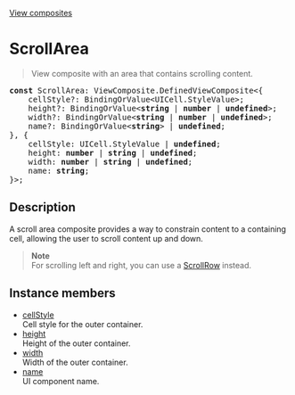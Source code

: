 [View composites](../index.md)

# ScrollArea

> View composite with an area that contains scrolling content.

<pre class="docgen_signature"><b>const</b> ScrollArea: ViewComposite.DefinedViewComposite&lt;{<br>    cellStyle?: BindingOrValue&lt;UICell.StyleValue&gt;;<br>    height?: BindingOrValue&lt;<b>string</b> | <b>number</b> | <b>undefined</b>&gt;;<br>    width?: BindingOrValue&lt;<b>string</b> | <b>number</b> | <b>undefined</b>&gt;;<br>    name?: BindingOrValue&lt;<b>string</b>&gt; | <b>undefined</b>;<br>}, {<br>    cellStyle: UICell.StyleValue | <b>undefined</b>;<br>    height: <b>number</b> | <b>string</b> | <b>undefined</b>;<br>    width: <b>number</b> | <b>string</b> | <b>undefined</b>;<br>    name: <b>string</b>;<br>}&gt;;</pre>

## Description

A scroll area composite provides a way to constrain content to a containing cell, allowing the user to scroll content up and down.

> **Note**\
> For scrolling left and right, you can use a [ScrollRow](ScrollRow.md) instead.

## Instance members

- [<!--{ref:property}-->cellStyle](ScrollArea_cellStyle.md) \
    Cell style for the outer container.
- [<!--{ref:property}-->height](ScrollArea_height.md) \
    Height of the outer container.
- [<!--{ref:property}-->width](ScrollArea_width.md) \
    Width of the outer container.
- [<!--{ref:property}-->name](ScrollArea_name.md) \
    UI component name.